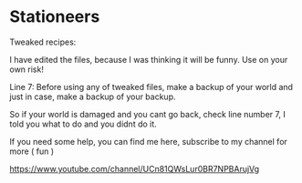 # Stationeers

Tweaked recipes:

I have edited the files, because I was thinking it will be funny. Use on your own risk!

Line 7: Before using any of tweaked files, make a backup of your world and just in case, make a backup of your backup.

So if your world is damaged and you cant go back, check line number 7, I told you what to do and you didnt do it.

If you need some help, you can find me here, subscribe to my channel for more ( fun )

https://www.youtube.com/channel/UCn81QWsLur0BR7NPBArujVg
